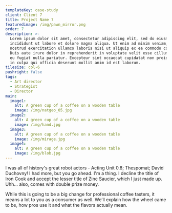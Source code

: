 ```yaml
---
templateKey: case-study
client: Client 7
title: Project Name 7
featuredimage: /img/pawn_mirror.png
order: 7
description: >-
  Lorem ipsum dolor sit amet, consectetur adipiscing elit, sed do eiusmod tempor
  incididunt ut labore et dolore magna aliqua. Ut enim ad minim veniam, quis
  nostrud exercitation ullamco laboris nisi ut aliquip ex ea commodo consequat.
  Duis aute irure dolor in reprehenderit in voluptate velit esse cillum dolore
  eu fugiat nulla pariatur. Excepteur sint occaecat cupidatat non proident, sunt
  in culpa qui officia deserunt mollit anim id est laborum.
tilesize: col-6
pushright: false
tags:
  - Art director
  - Strategist
  - Director
main:
  image1:
    alt: A green cup of a coffee on a wooden table
    image: /img/natgeo_05.jpg
  image2:
    alt: A green cup of a coffee on a wooden table
    image: /img/hand.jpg
  image3:
    alt: A green cup of a coffee on a wooden table
    image: /img/mirage.jpg
  image4:
    alt: A green cup of a coffee on a wooden table
    image: /img/blob.jpg
---
```

I was all of history's great robot actors - Acting Unit 0.8; Thespomat; David Duchovny! I had more, but you go ahead. I'm a thing. I decline the title of Iron Cook and accept the lesser title of Zinc Saucier, which I just made up. Uhh… also, comes with double prize money.

While this is going to be a big change for professional coffee tasters, it means a lot to you as a consumer as well. We’ll explain how the wheel came to be, how pros use it and what the flavors actually mean.
